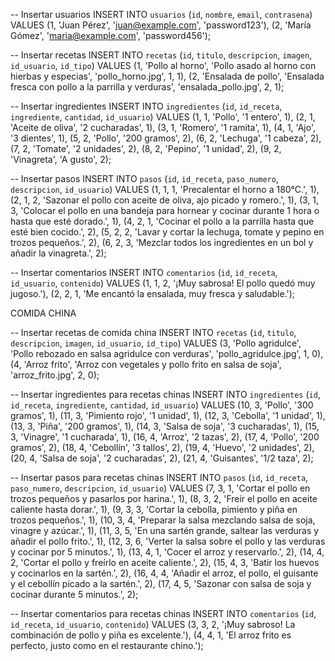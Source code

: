 -- Insertar usuarios
INSERT INTO `usuarios` (`id`, `nombre`, `email`, `contrasena`) VALUES 
(1, 'Juan Pérez', 'juan@example.com', 'password123'),
(2, 'María Gómez', 'maria@example.com', 'password456');

-- Insertar recetas
INSERT INTO `recetas` (`id`, `titulo`, `descripcion`, `imagen`, `id_usuario`, `id_tipo`) VALUES 
(1, 'Pollo al horno', 'Pollo asado al horno con hierbas y especias', 'pollo_horno.jpg', 1, 1),
(2, 'Ensalada de pollo', 'Ensalada fresca con pollo a la parrilla y verduras', 'ensalada_pollo.jpg', 2, 1);

-- Insertar ingredientes
INSERT INTO `ingredientes` (`id`, `id_receta`, `ingrediente`, `cantidad`, `id_usuario`) VALUES 
(1, 1, 'Pollo', '1 entero', 1),
(2, 1, 'Aceite de oliva', '2 cucharadas', 1),
(3, 1, 'Romero', '1 ramita', 1),
(4, 1, 'Ajo', '3 dientes', 1),
(5, 2, 'Pollo', '200 gramos', 2),
(6, 2, 'Lechuga', '1 cabeza', 2),
(7, 2, 'Tomate', '2 unidades', 2),
(8, 2, 'Pepino', '1 unidad', 2),
(9, 2, 'Vinagreta', 'A gusto', 2);

-- Insertar pasos
INSERT INTO `pasos` (`id`, `id_receta`, `paso_numero`, `descripcion`, `id_usuario`) VALUES 
(1, 1, 1, 'Precalentar el horno a 180°C.', 1),
(2, 1, 2, 'Sazonar el pollo con aceite de oliva, ajo picado y romero.', 1),
(3, 1, 3, 'Colocar el pollo en una bandeja para hornear y cocinar durante 1 hora o hasta que esté dorado.', 1),
(4, 2, 1, 'Cocinar el pollo a la parrilla hasta que esté bien cocido.', 2),
(5, 2, 2, 'Lavar y cortar la lechuga, tomate y pepino en trozos pequeños.', 2),
(6, 2, 3, 'Mezclar todos los ingredientes en un bol y añadir la vinagreta.', 2);

-- Insertar comentarios
INSERT INTO `comentarios` (`id`, `id_receta`, `id_usuario`, `contenido`) VALUES 
(1, 1, 2, '¡Muy sabrosa! El pollo quedó muy jugoso.'),
(2, 2, 1, 'Me encantó la ensalada, muy fresca y saludable.');



COMIDA CHINA

-- Insertar recetas de comida china
INSERT INTO `recetas` (`id`, `titulo`, `descripcion`, `imagen`, `id_usuario`, `id_tipo`) VALUES 
(3, 'Pollo agridulce', 'Pollo rebozado en salsa agridulce con verduras', 'pollo_agridulce.jpg', 1, 0),
(4, 'Arroz frito', 'Arroz con vegetales y pollo frito en salsa de soja', 'arroz_frito.jpg', 2, 0);

-- Insertar ingredientes para recetas chinas
INSERT INTO `ingredientes` (`id`, `id_receta`, `ingrediente`, `cantidad`, `id_usuario`) VALUES 
(10, 3, 'Pollo', '300 gramos', 1),
(11, 3, 'Pimiento rojo', '1 unidad', 1),
(12, 3, 'Cebolla', '1 unidad', 1),
(13, 3, 'Piña', '200 gramos', 1),
(14, 3, 'Salsa de soja', '3 cucharadas', 1),
(15, 3, 'Vinagre', '1 cucharada', 1),
(16, 4, 'Arroz', '2 tazas', 2),
(17, 4, 'Pollo', '200 gramos', 2),
(18, 4, 'Cebollín', '3 tallos', 2),
(19, 4, 'Huevo', '2 unidades', 2),
(20, 4, 'Salsa de soja', '2 cucharadas', 2),
(21, 4, 'Guisantes', '1/2 taza', 2);

-- Insertar pasos para recetas chinas
INSERT INTO `pasos` (`id`, `id_receta`, `paso_numero`, `descripcion`, `id_usuario`) VALUES 
(7, 3, 1, 'Cortar el pollo en trozos pequeños y pasarlos por harina.', 1),
(8, 3, 2, 'Freír el pollo en aceite caliente hasta dorar.', 1),
(9, 3, 3, 'Cortar la cebolla, pimiento y piña en trozos pequeños.', 1),
(10, 3, 4, 'Preparar la salsa mezclando salsa de soja, vinagre y azúcar.', 1),
(11, 3, 5, 'En una sartén grande, saltear las verduras y añadir el pollo frito.', 1),
(12, 3, 6, 'Verter la salsa sobre el pollo y las verduras y cocinar por 5 minutos.', 1),
(13, 4, 1, 'Cocer el arroz y reservarlo.', 2),
(14, 4, 2, 'Cortar el pollo y freírlo en aceite caliente.', 2),
(15, 4, 3, 'Batir los huevos y cocinarlos en la sartén.', 2),
(16, 4, 4, 'Añadir el arroz, el pollo, el guisante y el cebollín picado a la sartén.', 2),
(17, 4, 5, 'Sazonar con salsa de soja y cocinar durante 5 minutos.', 2);

-- Insertar comentarios para recetas chinas
INSERT INTO `comentarios` (`id`, `id_receta`, `id_usuario`, `contenido`) VALUES 
(3, 3, 2, '¡Muy sabroso! La combinación de pollo y piña es excelente.'),
(4, 4, 1, 'El arroz frito es perfecto, justo como en el restaurante chino.');
